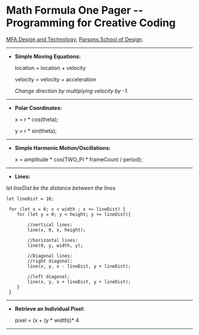 # Math Formula One Pager -- Programming for Creative Coding

[MFA Design and Technology](http://www.newschool.edu/parsons/mfa-design-technology/), [Parsons School of Design](http://www.newschool.edu/parsons/).

---
* **Simple Moving Equations:** 

 	location = location + velocity

 	velocity = velocity + acceleration

 	*Change direction by multiplying velocity by -1.*

---
* **Polar Coordinates:**  
 
 	x = r * cos(theta);

 	y = r * sin(theta);

---
* **Simple Harmonic Motion/Oscillations:** 

	x = amplitude * cos(TWO_PI * frameCount / period);

---
* **Lines:** 

*let lineDist be the distance between the lines*

```
let lineDist = 10;

 for (let x = 0; x < width ; x += lineDist) {
  	for (let y = 0; y < height; y += lineDist){

		//vertical lines:
		line(x, 0, x, height);  

		//horizontal lines:
		line(0, y, width, y);

		//Diagonal lines:
		//right diagonal: 
		line(x, y, x - lineDist, y + lineDist); 

		//left diagonal: 
		line(x, y, x + lineDist, y + lineDist);
	}
 }	

```


---
* **Retrieve an Individual Pixel:** 

	pixel = (x + (y * width))* 4
 
---



